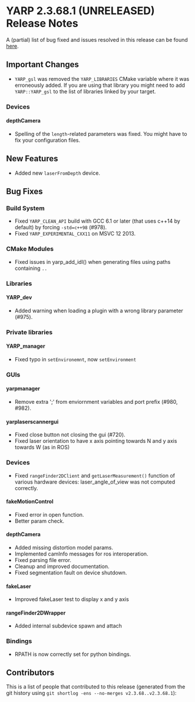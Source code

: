 YARP 2.3.68.1 (UNRELEASED) Release Notes
========================================


A (partial) list of bug fixed and issues resolved in this release can be found
[here](https://github.com/robotology/yarp/issues?q=label%3A%22Fixed+in%3A+YARP+2.3.68.1%22).


Important Changes
-----------------

* `YARP_gsl` was removed the `YARP_LIBRARIES` CMake variable where it was
  erroneously added. If you are using that library you might need to add
  `YARP::YARP_gsl` to the list of libraries linked by your target.

### Devices

#### depthCamera

* Spelling of the `length`-related parameters was fixed. You might have to fix
  your configuration files.


New Features
------------

* Added new `laserFromDepth` device.


Bug Fixes
---------

### Build System

* Fixed `YARP_CLEAN_API` build with GCC 6.1 or later (that uses c++14 by
  default) by forcing `-std=c++98` (#978).
* Fixed `YARP_EXPERIMENTAL_CXX11` on MSVC 12 2013.

### CMake Modules

* Fixed issues in yarp_add_idl() when generating files using paths
  containing `..`

### Libraries

#### YARP_dev

* Added warning when loading a plugin with a wrong library parameter (#975).


### Private libraries

#### YARP_manager

* Fixed typo in `setEnvironemnt`, now `setEnvironment`


### GUIs

#### yarpmanager

* Remove extra ';' from enviornment variables and port prefix (#980, #982).

#### yarplaserscannergui

* Fixed close button not closing the gui (#720).
* Fixed laser orientation to have x axis pointing towards N and y axis towards
  W (as in ROS)


### Devices

* Fixed `rangeFinder2DClient` and `getLaserMeasurement()` function of various
  hardware devices: laser_angle_of_view was not computed correctly.

#### fakeMotionControl

* Fixed error in open function.
* Better param check.

#### depthCamera

* Added missing distortion model params.
* Implemented camInfo messages for ros interoperation.
* Fixed parsing file error.
* Cleanup and improved documentation.
* Fixed segmentation fault on device shutdown.

#### fakeLaser

* Improved fakeLaser test to display x and y axis

#### rangeFinder2DWrapper

* Added internal subdevice spawn and attach

### Bindings

* RPATH is now correctly set for python bindings.



Contributors
------------

This is a list of people that contributed to this release (generated from the
git history using `git shortlog -ens --no-merges v2.3.68..v2.3.68.1`):

```
```

